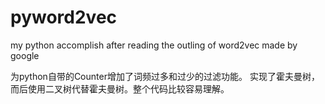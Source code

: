 # pyword2vec
my python accomplish after reading the outling of word2vec made by google


为python自带的Counter增加了词频过多和过少的过滤功能。
实现了霍夫曼树，而后使用二叉树代替霍夫曼树。整个代码比较容易理解。
